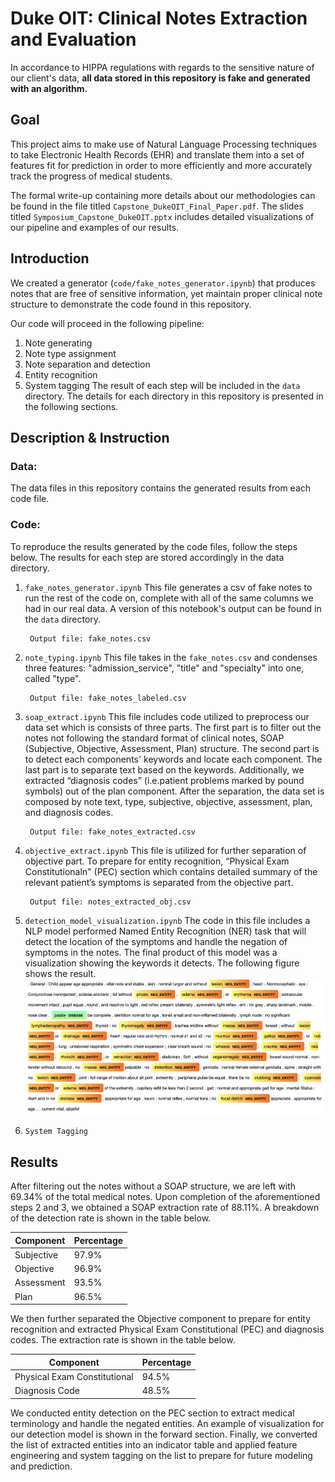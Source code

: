 # Duke OIT: Clinical Notes Extraction and Evaluation

In accordance to HIPPA regulations with regards to the sensitive nature of our client's data, **all data stored in this repository is fake and generated with an algorithm.**

## Goal
This project aims to make use of Natural Language Processing techniques to take Electronic Health Records (EHR) and translate them into a set of features fit for prediction in order to more efficiently and more accurately track the progress of medical students.

The formal write-up containing more details about our methodologies can be found in the file titled `Capstone_DukeOIT_Final_Paper.pdf`. The slides titled `Symposium_Capstone_DukeOIT.pptx` includes detailed visualizations of our pipeline and examples of our results. 

## Introduction 

We created a generator (`code/fake_notes_generator.ipynb`) that produces notes that are free of sensitive information, yet maintain proper clinical note structure to demonstrate the code found in this repository.

Our code will proceed in the following pipeline: 
1. Note generating
2. Note type assignment
3. Note separation and detection
4. Entity recognition
5. System tagging
The result of each step will be included in the `data` directory. The details for each directory in this repository is presented in the following sections. 

## Description & Instruction
### Data:    
 The data files in this repository contains the generated results from each code file. 

### Code:
To reproduce the results generated by the code files, follow the steps below. The results for each step are stored accordingly in the data directory. 

1.  `fake_notes_generator.ipynb`
        This file generates a csv of fake notes to run the rest of the code on, complete with all of the same columns we had in our real data. A version of this notebook's output can be found in the `data` directory.
        
         Output file: fake_notes.csv
2.  `note_typing.ipynb`
        This file takes in the `fake_notes.csv` and condenses three features: "admission_service", "title" and "specialty" into one, called  "type".

         Output file: fake_notes_labeled.csv
3. `soap_extract.ipynb`
        This file includes code utilized to preprocess our data set which is consists of three parts. The first part is to filter out the notes not following the standard format of clinical notes, SOAP (Subjective, Objective, Assessment, Plan) structure. The second part is to detect each components' keywords and locate each component. The last part is to separate text based on the keywords. Additionally, we extracted “diagnosis codes” (i.e.patient problems marked by pound symbols) out of the plan component. After the separation, the data set is composed by note text, type, subjective, objective, assessment, plan, and diagnosis codes.

        Output file: fake_notes_extracted.csv
4. `objective_extract.ipynb`
        This file is utilized for further separation of objective part. To prepare for entity recognition, “Physical Exam Constitutionaln" (PEC) section which contains detailed summary of the relevant patient’s symptoms is separated from the objective part.

        Output file: notes_extracted_obj.csv
5. `detection_model_visualization.ipynb`
        The code in this file includes a NLP model performed Named Entity Recognition (NER) task that will detect the location of the symptoms and handle the negation of symptoms in the notes. The final product of this model was a visualization showing the keywords it detects. The following figure shows the result. 
![result](data/visualization.png)  
6. `System Tagging`

## Results
After filtering out the notes without a SOAP structure, we are left with 69.34% of the total medical notes. Upon completion of the aforementioned steps 2 and 3, we obtained a SOAP extraction rate of 88.11%. A breakdown of the detection rate is shown in the table below. 

| Component  | Percentage |
|--------|----------|
| Subjective  | 97.9%        |
| Objective | 96.9%       |
| Assessment | 93.5% |
| Plan | 96.5% |

We then further separated the Objective component to prepare for entity recognition and extracted Physical Exam Constitutional (PEC) and diagnosis codes. The extraction rate is shown in the table below. 

 | Component  | Percentage |
|--------|----------|
| Physical Exam Constitutional   | 94.5%        |
| Diagnosis Code | 48.5%       |

We conducted entity detection on the PEC section to extract medical terminology and handle the negated entities. An example of visualization for our detection model is shown in the forward section. Finally, we converted the list of extracted entities into an indicator table and applied feature engineering and system tagging on the list to prepare for future modeling and prediction.


